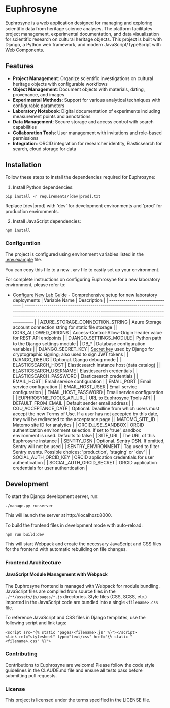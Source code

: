 # Euphrosyne

Euphrosyne is a web application designed for managing and exploring scientific data from heritage science analyses. The platform facilitates project management, experimental documentation, and data visualization for scientific research on cultural heritage objects. This project is built with Django, a Python web framework, and modern JavaScript/TypeScript with Web Components.

## Features

- **Project Management**: Organize scientific investigations on cultural heritage objects with configurable workflows
- **Object Management**: Document objects with materials, dating, provenance, and images
- **Experimental Methods**: Support for various analytical techniques with configurable parameters
- **Laboratory Notebook**: Digital documentation of experiments including measurement points and annotations
- **Data Management**: Secure storage and access control with search capabilities
- **Collaboration Tools**: User management with invitations and role-based permissions
- **Integration**: ORCID integration for researcher identity, Elasticsearch for search, cloud storage for data

## Installation

Follow these steps to install the dependencies required for Euphrosyne:

1. Install Python dependencies:

```
pip install -r requirements/[dev|prod].txt
```

Replace [dev|prod] with 'dev' for development environments and 'prod' for production environments.

2. Install JavaScript dependencies:

```
npm install
```

### Configuration

The project is configured using environment variables listed in the [.env.example](.env.example) file.

You can copy this file to a new `.env` file to easily set up your environment.

For complete instructions on configuring Euphrosyne for a new laboratory environment, please refer to:

- [Configure New Lab Guide](docs/configure_new_lab.md) - Comprehensive setup for new laboratory deployments
  | Variable Name | Description |
  | ------------------------------- | ---------------------------------------------------------------------------------------------------------------------------------------------------------------------------------------------------------------------------------- |
  | AZURE_STORAGE_CONNECTION_STRING | Azure Storage account connection string for static file storage |
  | CORS_ALLOWED_ORIGINS | Access-Control-Allow-Origin header value for REST API endpoints |
  | DJANGO_SETTINGS_MODULE | Python path to the Django settings module |
  | DB\_\* | Database configuration variables |
  | DJANGO_SECRET_KEY | [Secret key](https://docs.djangoproject.com/en/4.1/ref/settings/#std-setting-SECRET_KEY) used by Django for cryptographic signing; also used to sign JWT tokens |
  | DJANGO_DEBUG | Optional. Django debug mode |
  | ELASTICSEARCH_HOST | Elasticsearch instance host (data catalog) |
  | ELASTICSEARCH_USERNAME | Elasticsearch credentials |
  | ELASTICSEARCH_PASSWORD | Elasticsearch credentials |
  | EMAIL_HOST | Email service configuration |
  | EMAIL_PORT | Email service configuration |
  | EMAIL_HOST_USER | Email service configuration |
  | EMAIL_HOST_PASSWORD | Email service configuration |
  | EUPHROSYNE_TOOLS_API_URL | URL to Euphrosyne Tools API |
  | DEFAULT_FROM_EMAIL | Default sender email address |
  | CGU_ACCEPTANCE_DATE | Optional. Deadline from which users must accept the new Terms of Use. If a user has not accepted by this date, they will be redirected to the acceptance page |
  | MATOMO_SITE_ID | Matomo site ID for analytics |
  | ORCID_USE_SANDBOX | ORCID authentication environment selection. If set to 'true', sandbox environment is used. Defaults to false |
  | SITE_URL | The URL of this Euphrosyne instance |
  | SENTRY_DSN | Optional. Sentry DSN. If omitted, Sentry will not be used |
  | SENTRY_ENVIRONMENT | Tag used to filter Sentry events. Possible choices: 'production', 'staging' or 'dev' |
  | SOCIAL_AUTH_ORCID_KEY | ORCID application credentials for user authentication |
  | SOCIAL_AUTH_ORCID_SECRET | ORCID application credentials for user authentication |

## Development

To start the Django development server, run:

```
./manage.py runserver
```

This will launch the server at http://localhost:8000.

To build the frontend files in development mode with auto-reload:

```
npm run build:dev
```

This will start Webpack and create the necessary JavaScript and CSS files for the frontend with automatic rebuilding on file changes.

### Frontend Architecture

#### JavaScript Module Management with Webpack

The Euphrosyne frontend is managed with Webpack for module bundling. JavaScript files are compiled from source files in the `./**/assets/js/pages/*.js` directories. Style files (CSS, SCSS, etc.) imported in the JavaScript code are bundled into a single `<filename>.css` file.

To reference JavaScript and CSS files in Django templates, use the following script and link tags:

```
<script src="{% static 'pages/<filename>.js' %}"></script>
<link rel="stylesheet" type="text/css" href="{% static "<filename>.css" %}">
```

### Contributing

Contributions to Euphrosyne are welcome! Please follow the code style guidelines in the CLAUDE.md file and ensure all tests pass before submitting pull requests.

### License

This project is licensed under the terms specified in the LICENSE file.
